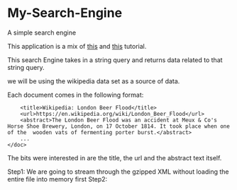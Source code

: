 # My-Search-Engine

A simple search engine

This application is a mix of [this](https://bart.degoe.de/building-a-full-text-search-engine-150-lines-of-code/) and [this]( https://towardsdatascience.com/create-a-simple-search-engine-using-python-412587619ff5) tutorial.

This search Engine takes in a string query and returns data related to that string query.


we will be using the wikipedia data set as a source of data.

Each document comes in the following format:

```<doc>
    <title>Wikipedia: London Beer Flood</title>
    <url>https://en.wikipedia.org/wiki/London_Beer_Flood</url>
    <abstract>The London Beer Flood was an accident at Meux & Co's Horse Shoe Brewery, London, on 17 October 1814. It took place when one of the  wooden vats of fermenting porter burst.</abstract>
    ...
</doc>

```
The bits were interested in are the title, the url and the abstract text itself. 

Step1: We are going to stream through the gzipped XML without loading the entire file into memory first
Step2: 
